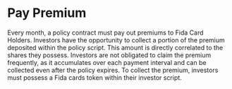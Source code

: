 # Pay Premium

Every month, a policy contract must pay out premiums to Fida Card Holders. Investors have the opportunity to collect a portion of the premium deposited within the policy script. This amount is directly correlated to the shares they possess. Investors are not obligated to claim the premium frequently, as it accumulates over each payment interval and can be collected even after the policy expires. To collect the premium, investors must possess a Fida cards token within their investor script.
